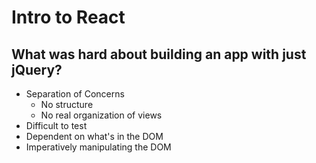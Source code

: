 # Intro to React

## What was hard about building an app with just jQuery?

+ Separation of Concerns
  + No structure
  + No real organization of views
+ Difficult to test
+ Dependent on what's in the DOM
+ Imperatively manipulating the DOM
